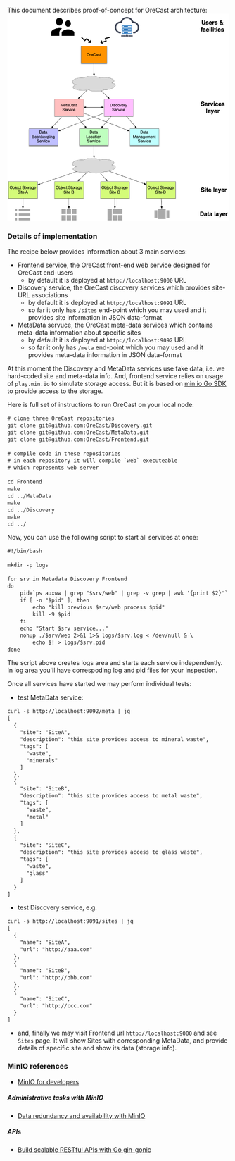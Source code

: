This document describes proof-of-concept for OreCast architecture:
![Architecture](https://github.com/OreCast/Architecture/blob/main/OreCastInfrastructure.png)

### Details of implementation
The recipe below provides information about 3 main services:
- Frontend service, the OreCast front-end web service designed for OreCast end-users
  - by default it is deployed at `http://localhost:9000` URL
- Discovery service, the OreCast discovery services which provides site-URL
  associations
  - by default it is deployed at `http://localhost:9091` URL
  - so far it only has `/sites` end-point which you may used and it
  provides site information in JSON data-format
- MetaData servuce, the OreCast meta-data services which contains meta-data
information about specific sites
  - by default it is deployed at `http://localhost:9092` URL
  - so far it only has `/meta` end-point which you may used and it
  provides meta-data information in JSON data-format

At this moment the Discovery and MetaData services use fake data, i.e.
we hard-coded site and meta-data info. And, frontend service relies on usage of
`play.min.io` to simulate storage access. But it is based on
[min.io Go SDK](https://min.io/docs/minio/linux/developers/go/minio-go.html)
to provide access to the storage.

Here is full set of instructions to run OreCast on your local node:
```
# clone three OreCast repositories
git clone git@github.com:OreCast/Discovery.git
git clone git@github.com:OreCast/MetaData.git
git clone git@github.com:OreCast/Frontend.git

# compile code in these repositories
# in each repository it will compile `web` executeable
# which represents web server

cd Frontend
make
cd ../MetaData
make
cd ../Discovery
make
cd ../
```

Now, you can use the following script to start all services at once:
```
#!/bin/bash

mkdir -p logs

for srv in Metadata Discovery Frontend
do
    pid=`ps auxww | grep "$srv/web" | grep -v grep | awk '{print $2}'`
    if [ -n "$pid" ]; then
        echo "kill previous $srv/web process $pid"
        kill -9 $pid
    fi
    echo "Start $srv service..."
    nohup ./$srv/web 2>&1 1>& logs/$srv.log < /dev/null & \
        echo $! > logs/$srv.pid
done
```
The script above creates logs area and starts each service independently.
In log area you'll have correspoding log and pid files for your inspection.

Once all services have started we may perform individual tests:
- test MetaData service:
```
curl -s http://localhost:9092/meta | jq
[
  {
    "site": "SiteA",
    "description": "this site provides access to mineral waste",
    "tags": [
      "waste",
      "minerals"
    ]
  },
  {
    "site": "SiteB",
    "description": "this site provides access to metal waste",
    "tags": [
      "waste",
      "metal"
    ]
  },
  {
    "site": "SiteC",
    "description": "this site provides access to glass waste",
    "tags": [
      "waste",
      "glass"
    ]
  }
]
```
- test Discovery service, e.g.
```
curl -s http://localhost:9091/sites | jq
[
  {
    "name": "SiteA",
    "url": "http://aaa.com"
  },
  {
    "name": "SiteB",
    "url": "http://bbb.com"
  },
  {
    "name": "SiteC",
    "url": "http://ccc.com"
  }
]
```
- and, finally we may visit Frontend url `http://localhost:9000` and see
`Sites` page. It will show Sites with corresponding MetaData, and provide
details of specific site and show its data (storage info).

### MinIO references
- [MinIO for developers](https://www.youtube.com/watch?v=gY090GEDdu8&list=PLFOIsHSSYIK37B3VtACkNksUw8_puUuAC&pp=iAQB)
##### Administrative tasks with MinIO
- [Data redundancy and availability with MinIO](https://www.youtube.com/watch?v=QniHMNNmbfI)
##### APIs
- [Build scalable RESTful APIs with Go gin-gonic](https://medium.com/@wahyubagus1910/build-scalable-restful-api-with-golang-gin-gonic-framework-43793c730d10)
